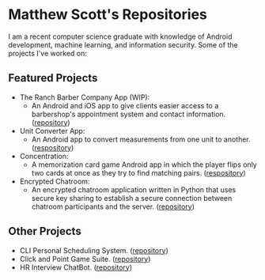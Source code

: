 # Matthew Scott's Repositories
I am a recent computer science graduate with knowledge of Android development, machine learning, and information security. Some of the projects I've worked on:

## Featured Projects
- The Ranch Barber Company App (WIP):
  - An Android and iOS app to give clients easier access to a barbershop's appointment system and contact information. ([repository](https://github.com/MatthewQScott/TheRanchBarberApp/tree/master))
- Unit Converter App:
  - An Android app to convert measurements from one unit to another. ([respository](https://github.com/calvinlee326/Converter))
- Concentration:
  - A memorization card game Android app in which the player flips only two cards at once as they try to find matching pairs. ([respository](https://github.com/MatthewQScott/Concentration))
- Encrypted Chatroom:
  - An encrypted chatroom application written in Python that uses secure key sharing to establish a secure connection between chatroom participants and the server. ([repository](https://github.com/AndrewG76/3800-Project-1))

## Other Projects
- CLI Personal Scheduling System. ([repository](https://github.com/aarteaga53/PSS))
- Click and Point Game Suite. ([repository](https://github.com/kayereeves/Click-and-point-game))
- HR Interview ChatBot. ([repository](https://github.com/MA347612890GT4078579132R74/CS4800Project))

<!--
**MatthewQScott/MatthewQScott** is a ✨ _special_ ✨ repository because its `README.md` (this file) appears on your GitHub profile.

Here are some ideas to get you started:

- 🔭 I’m currently working on ...
- 🌱 I’m currently learning ...
- 👯 I’m looking to collaborate on ...
- 🤔 I’m looking for help with ...
- 💬 Ask me about ...
- 📫 How to reach me: ...
- 😄 Pronouns: ...
- ⚡ Fun fact: ...
-->
